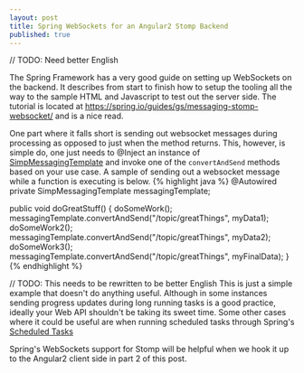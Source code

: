 ```yaml
---
layout: post
title: Spring WebSockets for an Angular2 Stomp Backend
published: true
---
```


// TODO: Need better English

The Spring Framework has a very good guide on setting
up WebSockets on the backend.  It describes from start to
finish how to setup the tooling all the way to the sample
HTML and Javascript to test out the server side. The tutorial
is located at <https://spring.io/guides/gs/messaging-stomp-websocket/> 
and is a nice read.

One part where it falls short is sending out websocket messages
during processing as opposed to just when the method returns.
This, however, is simple do, one just needs to @Inject
an instance of [SimpMessagingTemplate](http://docs.spring.io/spring-framework/docs/current/javadoc-api/org/springframework/messaging/simp/SimpMessagingTemplate.html)
and invoke one of the ```convertAndSend``` methods based on your use case.
A sample of sending out a websocket message while a function is
executing is below.
{% highlight java %}
@Autowired
private SimpMessagingTemplate messagingTemplate;

public void doGreatStuff() {
    doSomeWork();
    messagingTemplate.convertAndSend("/topic/greatThings", myData1);
    doSomeWork2();
    messagingTemplate.convertAndSend("/topic/greatThings", myData2);
    doSomeWork3();
    messagingTemplate.convertAndSend("/topic/greatThings", myFinalData);
}
{% endhighlight %}

// TODO: This needs to be rewritten to be better English
This is just a simple example that doesn't do anything useful.  Although
in some instances sending progress updates during long running tasks
is a good practice, ideally your Web API shouldn't be taking its sweet time.
Some other cases where it could be useful
are when running scheduled tasks through Spring's 
[Scheduled Tasks](https://spring.io/guides/gs/scheduling-tasks/)

Spring's WebSockets support for Stomp will be helpful when we hook
it up to the Angular2 client side in part 2 of this post.
